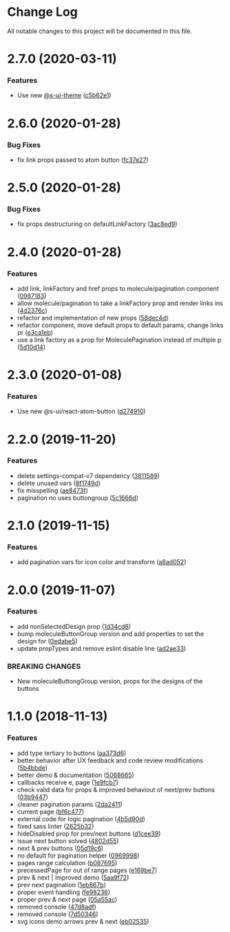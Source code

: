 # Change Log

All notable changes to this project will be documented in this file.

# 2.7.0 (2020-03-11)


### Features

* Use new [@s-ui-theme](https://github.com/s-ui-theme) ([c5b62e1](https://github.com/SUI-Components/sui-components/commit/c5b62e1c1a8936fdb15a8145b40a27d566269795))



# 2.6.0 (2020-01-28)


### Bug Fixes

* fix link props passed to atom button ([fc37e27](https://github.com/SUI-Components/sui-components/commit/fc37e270e230ee5095278e19c1a2022505af97e4))



# 2.5.0 (2020-01-28)


### Bug Fixes

* fix props destructuring on defaultLinkFactory ([3ac8ed9](https://github.com/SUI-Components/sui-components/commit/3ac8ed9f54fdf85ec951b59bc5135eb92c502904))



# 2.4.0 (2020-01-28)


### Features

* add link, linkFactory and href props to molecule/pagination component ([0987183](https://github.com/SUI-Components/sui-components/commit/0987183334c9f1873f109b0673bb3e6647011244))
* allow molecule/pagination to take a linkFactory prop and render links ins ([4d2376c](https://github.com/SUI-Components/sui-components/commit/4d2376c50165294a38e7137dcc8bd1504f238cdc))
* refactor and implementation of new props ([58dec4d](https://github.com/SUI-Components/sui-components/commit/58dec4d2bfdcc0514335080124aa70fb0d49ab2b))
* refactor component, move default props to default params, change links pr ([e3ca1eb](https://github.com/SUI-Components/sui-components/commit/e3ca1eb93e5b661b2459ef5c1537ad31b29ba6e5))
* use a link factory as a prop for MoleculePagination instead of multiple p ([5d10d14](https://github.com/SUI-Components/sui-components/commit/5d10d14adb2f9470ffe1c2520a802929b0127dcd))



# 2.3.0 (2020-01-08)


### Features

* Use new @s-ui/react-atom-button ([d274910](https://github.com/SUI-Components/sui-components/commit/d2749100c3bdfab87698a2fc7119a1ac9955dccc))



# 2.2.0 (2019-11-20)


### Features

* delete settings-compat-v7 dependency ([3811589](https://github.com/SUI-Components/sui-components/commit/3811589a180542457558805cf6203b0ee308976c))
* delete unused vars ([8f1749d](https://github.com/SUI-Components/sui-components/commit/8f1749d751a32aac961ef1a31a2d73dd8eaffbf5))
* fix misspelling ([ae8473f](https://github.com/SUI-Components/sui-components/commit/ae8473f15b84a6efb4151d930d4151b9854a7d43))
* pagination no uses buttongroup ([5c1666d](https://github.com/SUI-Components/sui-components/commit/5c1666da6a2ee17c35ecca35466cd9938be36cae))



# 2.1.0 (2019-11-15)


### Features

* add pagination vars for icon color and transform ([a8ad052](https://github.com/SUI-Components/sui-components/commit/a8ad052ca9caca796c53ab7a314a66cb34803f93))



# 2.0.0 (2019-11-07)


### Features

* add nonSelectedDesign prop ([1d34cd8](https://github.com/SUI-Components/sui-components/commit/1d34cd84ec396d936f9a4171cb39028a34ebbbc3))
* bump moleculeButtonGroup version and add properties to set the design for ([0edabe5](https://github.com/SUI-Components/sui-components/commit/0edabe51568970a09bbbd184fbc11e5a48d09848))
* update propTypes and remove eslint disable line ([ad2ae33](https://github.com/SUI-Components/sui-components/commit/ad2ae33299bff3a868fbf5041e2ee8952f3d8068))


### BREAKING CHANGES

* New moleculeButtongGroup version, props for the designs of the buttons



# 1.1.0 (2018-11-13)


### Features

* add type tertiary to buttons ([aa373d6](https://github.com/SUI-Components/sui-components/commit/aa373d6b000330f8f262ca67ae74f85c881e23b7))
* better behavior after UX feedback and code review modifications ([5b4bbde](https://github.com/SUI-Components/sui-components/commit/5b4bbdef1b3a26c0f9a70fff98aa9f3604d2e438))
* better demo & documentation ([5068665](https://github.com/SUI-Components/sui-components/commit/5068665829e09bcf616ca2a596a3bcc64f3d7355))
* callbacks receive e, page ([1e9fcb7](https://github.com/SUI-Components/sui-components/commit/1e9fcb7e24c41514f107e0859c498e949c8eff35))
* check valid data for props & improved behaviout of next/prev buttons ([03b9447](https://github.com/SUI-Components/sui-components/commit/03b9447576ee1b277933e96258d07d7386c72898))
* cleaner pagination params ([2da2411](https://github.com/SUI-Components/sui-components/commit/2da241167d9ec44f8768b2ebaca2ae24601ab99f))
* current page ([bf6c477](https://github.com/SUI-Components/sui-components/commit/bf6c4775ddfd63e2fdfa983a8a396455a26bafd7))
* external code for logic pagination ([4b5d90d](https://github.com/SUI-Components/sui-components/commit/4b5d90d1a1998f312db1a355bf14cdcce6c22596))
* fixed sass linter ([2625b32](https://github.com/SUI-Components/sui-components/commit/2625b3279a16920a911886b570ee92154f0f39c8))
* hideDisabled prop for prev/next buttons ([d1cee39](https://github.com/SUI-Components/sui-components/commit/d1cee39b80652997c0b6038b7272a47151d61a47))
* issue next button solved ([4802d55](https://github.com/SUI-Components/sui-components/commit/4802d5510551d2b96b17601b2c6aab3a9d1ec22d))
* next & prev buttons ([05d19c6](https://github.com/SUI-Components/sui-components/commit/05d19c6351093235d4470d1606428b47cf37ad25))
* no default for pagination helper ([0969998](https://github.com/SUI-Components/sui-components/commit/0969998119f109372476381ce40e84b377de1160))
* pages range calculation ([b087695](https://github.com/SUI-Components/sui-components/commit/b0876955ab2fe8c100684944e48f33c7cf2da907))
* precessedPage for out of range pages ([e169be7](https://github.com/SUI-Components/sui-components/commit/e169be705fc85a73c218f3f4c92a6c6f520a7b79))
* prev & next | improved demo ([5aa9f72](https://github.com/SUI-Components/sui-components/commit/5aa9f72b83809b5d9955fe223b08abe6c7874d8a))
* prev next pagination ([1eb867b](https://github.com/SUI-Components/sui-components/commit/1eb867bbaf354599c708f36c3407cf390519c4e6))
* proper event handling ([fe98236](https://github.com/SUI-Components/sui-components/commit/fe982360448083214ab54bbad4e42d218cc6fa25))
* proper prev & next page ([05a55ac](https://github.com/SUI-Components/sui-components/commit/05a55ac7eacd3628c338405b3e3b177322dd68ce))
* removed console ([47d8adf](https://github.com/SUI-Components/sui-components/commit/47d8adf192b968f85f43fa57f5868c6870238f39))
* removed console ([7d50346](https://github.com/SUI-Components/sui-components/commit/7d50346b42eaa818fd452322ad518b8f6347fb52))
* svg icons demo arrows prev & next ([eb02535](https://github.com/SUI-Components/sui-components/commit/eb0253514d984db5d95f5371d40a659fd43c5c03))



